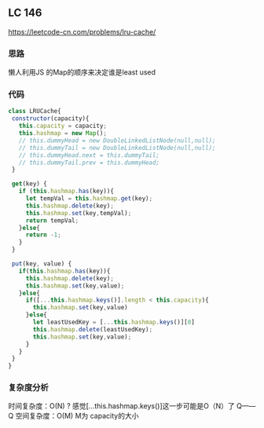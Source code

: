 ## LC 146
https://leetcode-cn.com/problems/lru-cache/

### 思路
懒人利用JS 的Map的顺序来决定谁是least used

### 代码
 ``` JavaScript
class LRUCache{
  constructor(capacity){
    this.capacity = capacity;
    this.hashmap = new Map();
    // this.dummyHead = new DoubleLinkedListNode(null,null);
    // this.dummyTail = new DoubleLinkedListNode(null,null);
    // this.dummyHead.next = this.dummyTail;
    // this.dummyTail.prev = this.dummyHead;
  }

  get(key) {
    if (this.hashmap.has(key)){
      let tempVal = this.hashmap.get(key);
      this.hashmap.delete(key);
      this.hashmap.set(key,tempVal);
      return tempVal;
    }else{
      return -1;
    }
  }

  put(key, value) {
    if(this.hashmap.has(key)){
      this.hashmap.delete(key);
      this.hashmap.set(key,value);
    }else{
      if([...this.hashmap.keys()].length < this.capacity){
        this.hashmap.set(key,value)
      }else{
        let leastUsedKey = [...this.hashmap.keys()][0]
        this.hashmap.delete(leastUsedKey);
        this.hashmap.set(key,value);
      }
    }
  }
}

```
### 复杂度分析
时间复杂度：O(N) ? 感觉[...this.hashmap.keys()]这一步可能是O（N）了 Q——Q
空间复杂度：O(M) M为 capacity的大小